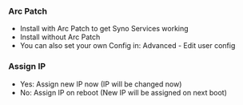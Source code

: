 ### Arc Patch

  - Install with Arc Patch to get Syno Services working
  - Install without Arc Patch
  - You can also set your own Config in: Advanced - Edit user config

### Assign IP

  - Yes: Assign new IP now (IP will be changed now)
  - No: Assign IP on reboot (New IP will be assigned on next boot)